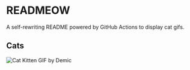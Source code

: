 # READMEOW

A self-rewriting README powered by GitHub Actions to display cat gifs.

## Cats

![Cat Kitten GIF by Demic](https://media1.giphy.com/media/v1.Y2lkPTlhY2QwMmRhNmh4dWJkdG8yb3RrZjl4Zm54cG1jOHJqdzhzenRuMHVoN2Zid25qNiZlcD12MV9naWZzX3NlYXJjaCZjdD1n/3oriO0OEd9QIDdllqo/200.gif)
